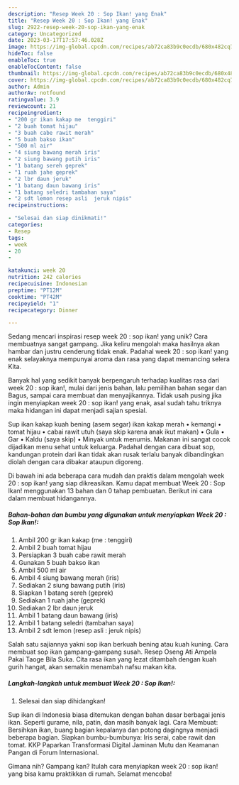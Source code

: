 ```yaml
---
description: "Resep Week 20 : Sop Ikan! yang Enak"
title: "Resep Week 20 : Sop Ikan! yang Enak"
slug: 2922-resep-week-20-sop-ikan-yang-enak
category: Uncategorized
date: 2023-03-17T17:57:46.028Z
image: https://img-global.cpcdn.com/recipes/ab72ca83b9c0ecdb/680x482cq70/week-20-sop-ikan-foto-resep-utama.jpg
hideToc: false
enableToc: true
enableTocContent: false
thumbnail: https://img-global.cpcdn.com/recipes/ab72ca83b9c0ecdb/680x482cq70/week-20-sop-ikan-foto-resep-utama.jpg
cover: https://img-global.cpcdn.com/recipes/ab72ca83b9c0ecdb/680x482cq70/week-20-sop-ikan-foto-resep-utama.jpg
author: Admin
authorAv: notfound
ratingvalue: 3.9
reviewcount: 21
recipeingredient:
- "200 gr ikan kakap me  tenggiri"
- "2 buah tomat hijau"
- "3 buah cabe rawit merah"
- "5 buah bakso ikan"
- "500 ml air"
- "4 siung bawang merah iris"
- "2 siung bawang putih iris"
- "1 batang sereh geprek"
- "1 ruah jahe geprek"
- "2 lbr daun jeruk"
- "1 batang daun bawang iris"
- "1 batang seledri tambahan saya"
- "2 sdt lemon resep asli  jeruk nipis"
recipeinstructions:

- "Selesai dan siap dinikmati!"
categories:
- Resep
tags:
- week
- 20
- 

katakunci: week 20  
nutrition: 242 calories
recipecuisine: Indonesian
preptime: "PT12M"
cooktime: "PT42M"
recipeyield: "1"
recipecategory: Dinner

---
```





Sedang mencari inspirasi resep week 20 : sop ikan! yang unik? Cara membuatnya sangat gampang. Jika keliru mengolah maka hasilnya akan hambar dan justru cenderung tidak enak. Padahal week 20 : sop ikan! yang enak selayaknya mempunyai aroma dan rasa yang dapat memancing selera Kita.





Banyak hal yang sedikit banyak berpengaruh terhadap kualitas rasa dari week 20 : sop ikan!, mulai dari jenis bahan, lalu pemilihan bahan segar dan Bagus, sampai cara membuat dan menyajikannya. Tidak usah pusing jika ingin menyiapkan week 20 : sop ikan! yang enak,      asal sudah tahu triknya maka hidangan ini dapat menjadi sajian spesial.














Sup ikan kakap kuah bening (asem segar) ikan kakap merah • kemangi • tomat hijau • cabai rawit utuh (saya skip karena anak ikut makan) • Gula • Gar • Kaldu (saya skip) • Minyak untuk menumis. Makanan ini sangat cocok dijadikan menu sehat untuk keluarga. Padahal dengan cara dibuat sop, kandungan protein dari ikan tidak akan rusak terlalu banyak dibandingkan diolah dengan cara dibakar ataupun digoreng.






Di bawah ini ada beberapa cara mudah dan praktis dalam mengolah week 20 : sop ikan! yang siap dikreasikan. Kamu dapat membuat Week 20 : Sop Ikan! menggunakan 13 bahan dan 0 tahap pembuatan. Berikut ini cara dalam membuat hidangannya.

<!--inarticleads1-->

##### Bahan-bahan dan bumbu yang digunakan untuk menyiapkan Week 20 : Sop Ikan!:

1. Ambil 200 gr ikan kakap (me : tenggiri)
1. Ambil 2 buah tomat hijau
1. Persiapkan 3 buah cabe rawit merah
1. Gunakan 5 buah bakso ikan
1. Ambil 500 ml air
1. Ambil 4 siung bawang merah (iris)
1. Sediakan 2 siung bawang putih (iris)
1. Siapkan 1 batang sereh (geprek)
1. Sediakan 1 ruah jahe (geprek)
1. Sediakan 2 lbr daun jeruk
1. Ambil 1 batang daun bawang (iris)
1. Ambil 1 batang seledri (tambahan saya)
1. Ambil 2 sdt lemon (resep asli : jeruk nipis)


Salah satu sajiannya yakni sop ikan berkuah bening atau kuah kuning. Cara membuat sop ikan gampang-gampang susah. Resep Oseng Ati Ampela Pakai Taoge Bila Suka. Cita rasa ikan yang lezat ditambah dengan kuah gurih hangat, akan semakin menambah nafsu makan kita. 

<!--inarticleads2-->

##### Langkah-langkah untuk membuat Week 20 : Sop Ikan!:


1. Selesai dan siap dihidangkan!

Sup ikan di Indonesia biasa ditemukan dengan bahan dasar berbagai jenis ikan. Seperti gurame, nila, patin, dan masih banyak lagi. Cara Membuat: Bersihkan ikan, buang bagian kepalanya dan potong dagingnya menjadi beberapa bagian. Siapkan bumbu-bumbunya: Iris serai, cabe rawit dan tomat. KKP Paparkan Transformasi Digital Jaminan Mutu dan Keamanan Pangan di Forum Internasional. 

Gimana nih? Gampang kan? Itulah cara menyiapkan week 20 : sop ikan! yang bisa kamu praktikkan di rumah. Selamat mencoba!
